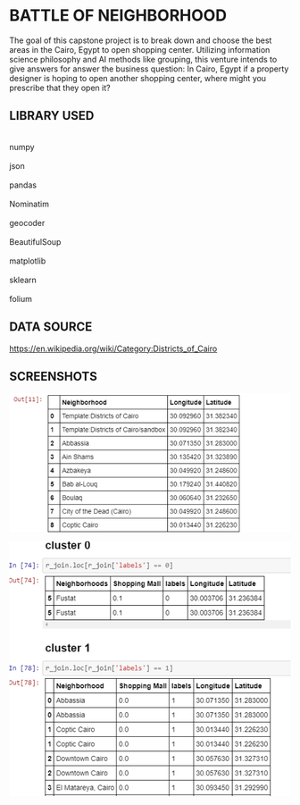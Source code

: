# BATTLE OF NEIGHBORHOOD

  The goal of this capstone project is to break down and choose the best areas in the Cairo,
  Egypt to open shopping center. Utilizing information science philosophy and AI methods
  like grouping, this venture intends to give answers for answer the business question: In
  Cairo, Egypt if a property designer is hoping to open another shopping center, where might
  you prescribe that they open it? 

## LIBRARY USED
  <br>numpy</br>
  <br>json</br>
  <br>pandas</br>
  <br>Nominatim</br>
  <br>geocoder</br>
  <br>BeautifulSoup</br>
  <br>matplotlib</br>
  <br>sklearn</br>
  <br>folium</br>

## DATA SOURCE

  https://en.wikipedia.org/wiki/Category:Districts_of_Cairo

## SCREENSHOTS

![](screenshots/Capture.PNG)


![](screenshots/2.PNG)

